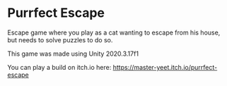 # Purrfect Escape

Escape game where you play as a cat wanting to escape from his house, but needs to solve puzzles to do so.

This game was made using Unity 2020.3.17f1

You can play a build on itch.io here: https://master-yeet.itch.io/purrfect-escape
